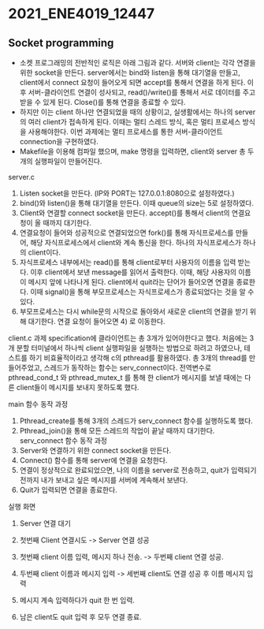 # 2021_ENE4019_12447

## Socket programming

-	소켓 프로그래밍의 전반적인 로직은 아래 그림과 같다. 서버와 client는 각각 연결을 위한 socket을 만든다. server에서는 bind와 listen을 통해 대기열을 만들고, client에서 connect 요청이 들어오게 되면 accept를 통해서 연결을 하게 된다. 이후 서버-클라이언트 연결이 성사되고, read()/write()를 통해서 서로 데이터를 주고받을 수 있게 된다. Close()를 통해 연결을 종료할 수 있다.
-	하지만 이는 client 하나만 연결되었을 때의 상황이고, 실생활에서는 하나의 server의 여러 client가 접속하게 된다. 이때는 멀티 스레드 방식, 혹은 멀티 프로세스 방식을 사용해야한다. 이번 과제에는 멀티 프로세스를 통한 서버-클라이언트 connection을 구현하였다.
-	Makefile을 이용해 컴파일 했으며, make 명령을 입력하면, client와 server 총 두개의 실행파일이 만들어진다.

server.c
1)	Listen socket을 만든다. (IP와 PORT는 127.0.0.1:8080으로 설정하였다.)
2)	bind()와 listen()을 통해 대기열을 만든다. 이때 queue의 size는 5로 설정하였다.
3)	Client와 연결할 connect socket을 만든다. accept()를 통해서 client의 연결요청이 올 때까지 대기한다.
4)	연결요청이 들어와 성공적으로 연결되었으면 fork()를 통해 자식프로세스를 만들어, 해당 자식프로세스에서 client와 계속 통신을 한다. 하나의 자식프로세스가 하나의 client이다.
5)	자식프로세스 내부에서는 read()를 통해 client로부터 사용자의 이름을 입력 받는다. 이후 client에서 보낸 message를 읽어서 출력한다. 이때, 해당 사용자의 이름이 메시지 앞에 나타나게 된다. client에서 quit라는 단어가 들어오면 연결을 종료한다. 이때 signal()을 통해 부모프로세스는 자식프로세스가 종료되었다는 것을 알 수 있다.
6)	부모프로세스는 다시 while문의 시작으로 돌아와서 새로운 client의 연결을 받기 위해 대기한다. 연결 요청이 들어오면 4) 로 이동한다.

client.c
과제 specification에 클라이언트는 총 3개가 있어야한다고 했다. 처음에는 3개 분할 터미널에서 하나씩 client 실행파일을 실행하는 방법으로 하려고 하였으나, 테스트를 하기 비효율적이라고 생각해 c의 pthread를 활용하였다. 총 3개의 thread를 만들어주었고, 스레드가 동작하는 함수는 serv_connect이다. 전역변수로 pthread_cond_t 와 pthread_mutex_t 를 통해 한 client가 메시지를 보낼 때에는 다른 client들이 메시지를 보내지 못하도록 했다.

main 함수 동작 과정
1)	Pthread_create를 통해 3개의 스레드가 serv_connect 함수를 실행하도록 했다.
2)	Pthread_join()을 통해 모든 스레드의 작업이 끝날 때까지 대기한다.
serv_connect 함수 동작 과정
1)	Server와 연결하기 위한 connect socket을 만든다.
2)	Connect() 함수를 통해 server에 연결을 요청한다.
3)	연결이 정상적으로 완료되었으면, 나의 이름을 server로 전송하고, quit가 입력되기 전까지 내가 보내고 싶은 메시지를 서버에 계속해서 보낸다.
4)	Quit가 입력되면 연결을 종료한다.

실행 화면
1.	Server 연결 대기
 
2.	첫번째 Client 연결시도 -> Server 연결 성공
 



3.	첫번째 client 이름 입력, 메시지 하나 전송. -> 두번째 client 연결 성공.
 	
4.	두번째 client 이름과 메시지 입력 -> 세번째 client도 연결 성공 후 이름 메시지 입력
 
5.	메시지 계속 입력하다가 quit 한 번 입력. 







6.	남은 client도 quit 입력 후 모두 연결 종료.

 
